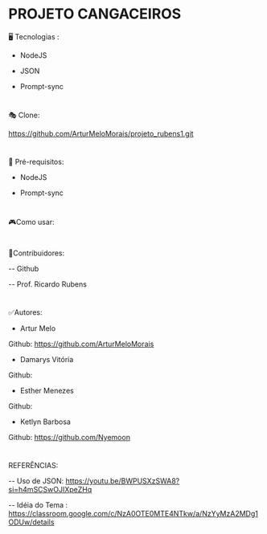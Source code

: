 # PROJETO CANGACEIROS   

🖥️ Tecnologias :

 - NodeJS

 - JSON

 - Prompt-sync
#
🎭 Clone:

 https://github.com/ArturMeloMorais/projeto_rubens1.git
#
📝 Pré-requisitos:

 - NodeJS
   
 - Prompt-sync
#
🎮Como usar:


#
👥Contribuidores: 

 -- Github
 
 -- Prof. Ricardo Rubens
#
✅Autores:

- Artur Melo
  
Github:  https://github.com/ArturMeloMorais

- Damarys Vitória
  
Github:

- Esther Menezes
  
Github:

- Ketlyn Barbosa
  
Github: https://github.com/Nyemoon
#
REFERÊNCIAS:

-- Uso de JSON: https://youtu.be/BWPUSXzSWA8?si=h4mSCSwOJIXpeZHq

-- Idéia do Tema : https://classroom.google.com/c/NzA0OTE0MTE4NTkw/a/NzYyMzA2MDg1ODUw/details
